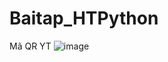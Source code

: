 # Baitap_HTPython
Mã QR YT
![image](https://github.com/user-attachments/assets/cb8b9ae8-a579-4b90-aed7-35a44e975394)

